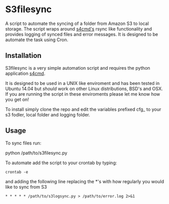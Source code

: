 # S3filesync

A script to automate the syncing of a folder from Amazon S3 to local storage. The script wraps around [s4cmd's](https://github.com/bloomreach/s4cmd) rsync like functionality and provides logging of synced files and error messages. It is designed to be automate the task using Cron.

## Installation

S3filesync is a very simple automation script and requires the python application [s4cmd](https://github.com/bloomreach/s4cmd).

It is designed to be used in a UNIX like enviroment and has been tested in Ubuntu 14.04 but *should* work on other Linux distributions, BSD's and OSX. If you are running the script in these enviroments please let me know how you get on!

To install simply clone the repo and edit the variables prefixed cfg_ to your s3 fodler, local folder and logging folder.

## Usage

To sync files run: 

python /path/to/s3filesync.py

To automate add the script to your crontab by typing:

```shell
crontab -e
```

and adding the following line replacing the *'s with how regularly you would like to sync from S3

```shell
* * * * * /path/to/s3logsync.py > /path/to/error.log 2>&1
```